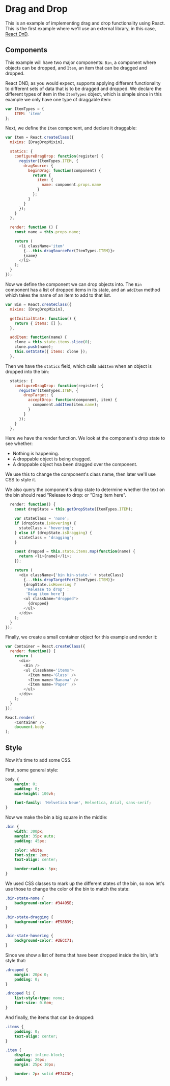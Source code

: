 # Drag and Drop

This is an example of implementing drag and drop functionality using React. This
is the first example where we'll use an external library, in this case,
[React DnD][dnd].

[dnd]: https://github.com/gaearon/react-dnd

## Components

This example will have two major components: `Bin`, a component where objects
can be dropped, and `Item`, an item that can be dragged and dropped.

React DND, as you would expect, supports applying different functionality to
different sets of data that is to be dragged and dropped. We declare the
different types of item in the `ItemTypes` object, which is simple since in this
example we only have one type of draggable item:

```js
var ItemTypes = {
    ITEM: 'item'
};
```

Next, we define the `Item` component, and declare it draggable:

```js
var Item = React.createClass({
  mixins: [DragDropMixin],

  statics: {
    configureDragDrop: function(register) {
      register(ItemTypes.ITEM, {
        dragSource: {
          beginDrag: function(component) {
            return {
              item: {
                name: component.props.name
              }
            };
          }
        }
      });
    }
  },

  render: function () {
    const name = this.props.name;

    return (
      <li className='item'
        {...this.dragSourceFor(ItemTypes.ITEM)}>
        {name}
      </li>
    );
  }
});
```

Now we define the component we can drop objects into. The `Bin` component has a
list of dropped items in its state, and an `addItem` method which takes the name
of an item to add to that list.

```js
var Bin = React.createClass({
  mixins: [DragDropMixin],

  getInitialState: function() {
    return { items: [] };
  },

  addItem: function(name) {
    clone = this.state.items.slice(0);
    clone.push(name);
    this.setState({ items: clone });
  },
```

Then we have the `statics` field, which calls `addItem` when an object is dropped into the bin:

```js
  statics: {
    configureDragDrop: function(register) {
      register(ItemTypes.ITEM, {
        dropTarget: {
          acceptDrop: function(component, item) {
            component.addItem(item.name);
          }
        }
      });
    }
  },
```

Here we have the render function. We look at the component's drop state to see whether:

* Nothing is happening.
* A droppable object is being dragged.
* A droppable object hsa been dragged over the component.

We use this to change the component's class name, then later we'll use CSS to
style it.

We also query the component's drop state to determine whether the text on the
bin should read "Release to drop: or "Drag item here".

```js
  render: function() {
    const dropState = this.getDropState(ItemTypes.ITEM);

    var stateClass = 'none';
    if (dropState.isHovering) {
      stateClass = 'hovering';
    } else if (dropState.isDragging) {
      stateClass = 'dragging';
    }

    const dropped = this.state.items.map(function(name) {
      return <li>{name}</li>;
    });

    return (
      <div className={'bin bin-state-' + stateClass}
        {...this.dropTargetFor(ItemTypes.ITEM)}>
        {dropState.isHovering ?
         'Release to drop' :
         'Drag item here'}
        <ul className="dropped">
          {dropped}
        </ul>
      </div>
    );
  }
});
```

Finally, we create a small container object for this example and render it:

```js
var Container = React.createClass({
  render: function() {
    return (
      <div>
        <Bin />
        <ul className='items'>
          <Item name='Glass' />
          <Item name='Banana' />
          <Item name='Paper' />
        </ul>
      </div>
    );
  }
});

React.render(
    <Container />,
    document.body
);
```

## Style

Now it's time to add some CSS.

First, some general style:

```css
body {
    margin: 0;
    padding: 0;
    min-height: 100vh;

    font-family: 'Helvetica Neue', Helvetica, Arial, sans-serif;
}
```

Now we make the bin a big square in the middle:

```css
.bin {
    width: 300px;
    margin: 35px auto;
    padding: 45px;

    color: white;
    font-size: 2em;
    text-align: center;

    border-radius: 5px;
}
```

We used CSS classes to mark up the different states of the bin, so now let's use
those to change the color of the bin to match the state:

```css
.bin-state-none {
    background-color: #34495E;
}

.bin-state-dragging {
    background-color: #E98B39;
}

.bin-state-hovering {
    background-color: #2ECC71;
}
```

Since we show a list of items that have been dropped inside the bin, let's style
that:

```css
.dropped {
    margin: 20px 0;
    padding: 0;
}

.dropped li {
    list-style-type: none;
    font-size: 0.6em;
}
```

And finally, the items that can be dropped:

```css
.items {
    padding: 0;
    text-align: center;
}

.item {
    display: inline-block;
    padding: 20px;
    margin: 25px 10px;

    border: 2px solid #E74C3C;
}
```
